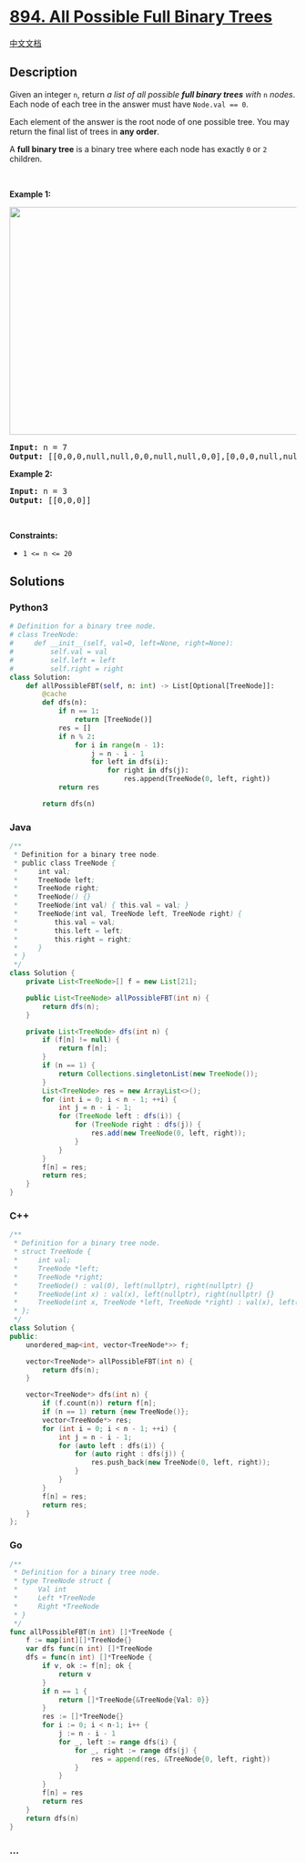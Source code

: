 # [894. All Possible Full Binary Trees](https://leetcode.com/problems/all-possible-full-binary-trees)

[中文文档](/solution/0800-0899/0894.All%20Possible%20Full%20Binary%20Trees/README.md)

## Description

<p>Given an integer <code>n</code>, return <em>a list of all possible <strong>full binary trees</strong> with</em> <code>n</code> <em>nodes</em>. Each node of each tree in the answer must have <code>Node.val == 0</code>.</p>

<p>Each element of the answer is the root node of one possible tree. You may return the final list of trees in <strong>any order</strong>.</p>

<p>A <strong>full binary tree</strong> is a binary tree where each node has exactly <code>0</code> or <code>2</code> children.</p>

<p>&nbsp;</p>
<p><strong class="example">Example 1:</strong></p>
<img alt="" src="https://fastly.jsdelivr.net/gh/doocs/leetcode@main/solution/0800-0899/0894.All%20Possible%20Full%20Binary%20Trees/images/fivetrees.png" style="width: 700px; height: 400px;" />
<pre>
<strong>Input:</strong> n = 7
<strong>Output:</strong> [[0,0,0,null,null,0,0,null,null,0,0],[0,0,0,null,null,0,0,0,0],[0,0,0,0,0,0,0],[0,0,0,0,0,null,null,null,null,0,0],[0,0,0,0,0,null,null,0,0]]
</pre>

<p><strong class="example">Example 2:</strong></p>

<pre>
<strong>Input:</strong> n = 3
<strong>Output:</strong> [[0,0,0]]
</pre>

<p>&nbsp;</p>
<p><strong>Constraints:</strong></p>

<ul>
	<li><code>1 &lt;= n &lt;= 20</code></li>
</ul>

## Solutions

<!-- tabs:start -->

### **Python3**

```python
# Definition for a binary tree node.
# class TreeNode:
#     def __init__(self, val=0, left=None, right=None):
#         self.val = val
#         self.left = left
#         self.right = right
class Solution:
    def allPossibleFBT(self, n: int) -> List[Optional[TreeNode]]:
        @cache
        def dfs(n):
            if n == 1:
                return [TreeNode()]
            res = []
            if n % 2:
                for i in range(n - 1):
                    j = n - i - 1
                    for left in dfs(i):
                        for right in dfs(j):
                            res.append(TreeNode(0, left, right))
            return res

        return dfs(n)
```

### **Java**

```java
/**
 * Definition for a binary tree node.
 * public class TreeNode {
 *     int val;
 *     TreeNode left;
 *     TreeNode right;
 *     TreeNode() {}
 *     TreeNode(int val) { this.val = val; }
 *     TreeNode(int val, TreeNode left, TreeNode right) {
 *         this.val = val;
 *         this.left = left;
 *         this.right = right;
 *     }
 * }
 */
class Solution {
    private List<TreeNode>[] f = new List[21];

    public List<TreeNode> allPossibleFBT(int n) {
        return dfs(n);
    }

    private List<TreeNode> dfs(int n) {
        if (f[n] != null) {
            return f[n];
        }
        if (n == 1) {
            return Collections.singletonList(new TreeNode());
        }
        List<TreeNode> res = new ArrayList<>();
        for (int i = 0; i < n - 1; ++i) {
            int j = n - i - 1;
            for (TreeNode left : dfs(i)) {
                for (TreeNode right : dfs(j)) {
                    res.add(new TreeNode(0, left, right));
                }
            }
        }
        f[n] = res;
        return res;
    }
}
```

### **C++**

```cpp
/**
 * Definition for a binary tree node.
 * struct TreeNode {
 *     int val;
 *     TreeNode *left;
 *     TreeNode *right;
 *     TreeNode() : val(0), left(nullptr), right(nullptr) {}
 *     TreeNode(int x) : val(x), left(nullptr), right(nullptr) {}
 *     TreeNode(int x, TreeNode *left, TreeNode *right) : val(x), left(left), right(right) {}
 * };
 */
class Solution {
public:
    unordered_map<int, vector<TreeNode*>> f;

    vector<TreeNode*> allPossibleFBT(int n) {
        return dfs(n);
    }

    vector<TreeNode*> dfs(int n) {
        if (f.count(n)) return f[n];
        if (n == 1) return {new TreeNode()};
        vector<TreeNode*> res;
        for (int i = 0; i < n - 1; ++i) {
            int j = n - i - 1;
            for (auto left : dfs(i)) {
                for (auto right : dfs(j)) {
                    res.push_back(new TreeNode(0, left, right));
                }
            }
        }
        f[n] = res;
        return res;
    }
};
```

### **Go**

```go
/**
 * Definition for a binary tree node.
 * type TreeNode struct {
 *     Val int
 *     Left *TreeNode
 *     Right *TreeNode
 * }
 */
func allPossibleFBT(n int) []*TreeNode {
	f := map[int][]*TreeNode{}
	var dfs func(n int) []*TreeNode
	dfs = func(n int) []*TreeNode {
		if v, ok := f[n]; ok {
			return v
		}
		if n == 1 {
			return []*TreeNode{&TreeNode{Val: 0}}
		}
		res := []*TreeNode{}
		for i := 0; i < n-1; i++ {
			j := n - i - 1
			for _, left := range dfs(i) {
				for _, right := range dfs(j) {
					res = append(res, &TreeNode{0, left, right})
				}
			}
		}
		f[n] = res
		return res
	}
	return dfs(n)
}
```

### **...**

```

```

<!-- tabs:end -->
